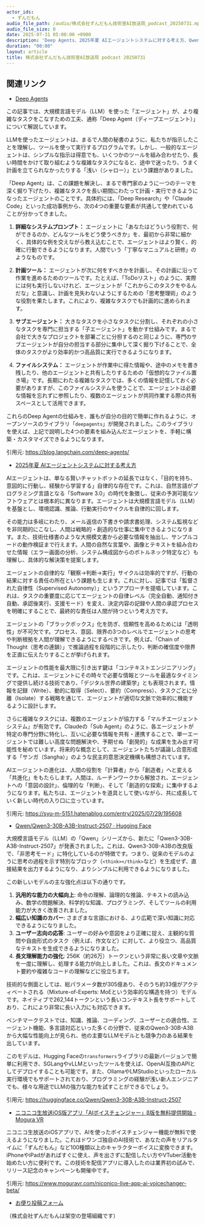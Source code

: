 ```yaml
---
actor_ids:
  - ずんだもん
audio_file_path: /audio/株式会社ずんだもん技術室AI放送局_podcast_20250731.mp3
audio_file_size: 0
date: 2025-07-31 05:00:00 +0900
description: 'Deep Agents、2025年夏 AIエージェントシステムに対する考え方、Qwen/Qwen3-30B-A3B-Instruct-2507 · Hugging Face、ニコニコ生放送iOS版アプリ「AIボイスチェンジャー」β版を無料提供開始 - Mogura VR'
duration: "00:00"
layout: article
title: 株式会社ずんだもん技術室AI放送局 podcast 20250731
---
```


## 関連リンク


- [Deep Agents](https://blog.langchain.com/deep-agents/)  


この記事では、大規模言語モデル（LLM）を使った「エージェント」が、より複雑なタスクをこなすための工夫、通称「Deep Agent（ディープエージェント）」について解説しています。

LLMを使ったエージェントは、まるで人間の秘書のように、私たちが指示したことを理解し、ツールを使って実行するプログラムです。しかし、一般的なエージェントは、シンプルな指示は得意でも、いくつかのツールを組み合わせたり、長い時間をかけて取り組むような複雑なタスクになると、途中で迷ったり、うまく計画を立てられなかったりする「浅い（シャロー）」という課題がありました。

「Deep Agent」は、この課題を解決し、まるで専門家のように一つのテーマを深く掘り下げたり、複雑なタスクを長い期間にわたって計画・実行できるようになったエージェントのことです。具体的には、「Deep Research」や「Claude Code」といった成功事例から、次の4つの重要な要素が共通して使われていることが分かってきました。

1.  **詳細なシステムプロンプト：**
    エージェントに「あなたはどういう役割で、何ができるのか、どんなツールをどう使うべきか」を、最初から非常に細かく、具体的な例を交えながら教え込むことで、エージェントはより賢く、的確に行動できるようになります。人間でいう「丁寧なマニュアルと研修」のようなものです。

2.  **計画ツール：**
    エージェントが次に何をすべきかを計画し、その計画に沿って作業を進めるためのツールです。たとえば、「ToDoリスト」のように、実際には何も実行しないけれど、エージェントが「これからこのタスクをやるんだな」と意識し、計画を見失わないようにするための「思考整理術」のような役割を果たします。これにより、複雑なタスクでも計画的に進められます。

3.  **サブエージェント：**
    大きなタスクを小さなタスクに分割し、それぞれの小さなタスクを専門に担当する「子エージェント」を動かす仕組みです。まるで会社で大きなプロジェクトを部署ごとに分担するのと同じように、専門のサブエージェントが自分の担当する部分に集中して深く掘り下げることで、全体のタスクがより効率的かつ高品質に実行できるようになります。

4.  **ファイルシステム：**
    エージェントが作業中に得た情報や、途中のメモを書き残したり、他のエージェントと共有したりするための「仮想的なファイル置き場」です。長期にわたる複雑なタスクでは、多くの情報を記憶しておく必要がありますが、このファイルシステムを使うことで、エージェントは必要な情報を忘れずに参照したり、複数のエージェントが共同作業する際の共有スペースとして活用できます。

これらのDeep Agentの仕組みを、誰もが自分の目的で簡単に作れるように、オープンソースのライブラリ「`deepagents`」が開発されました。このライブラリを使えば、上記で説明した4つの要素を組み込んだエージェントを、手軽に構築・カスタマイズできるようになります。

引用元: https://blog.langchain.com/deep-agents/


- [2025年夏 AIエージェントシステムに対する考え方](https://syu-m-5151.hatenablog.com/entry/2025/07/29/195608)  


AIエージェントは、単なる賢いチャットボットの延長ではなく、「目的を持ち、意図的に行動し、経験から学習する」自律的な存在です。これは、自然言語がプログラミング言語となる「Software 3.0」の時代を象徴し、従来の予測可能なソフトウェアとは根本的に異なります。エージェントは大規模言語モデル（LLM）を基盤とし、環境認識、推論、行動実行のサイクルを自律的に回します。

その能力は多岐にわたり、メール返信の下書きや請求書処理、システム監視などを非同期的にこなし、人間は戦略的・創造的な仕事に集中できるようになります。また、技術仕様書のような大規模文書から必要な情報を抽出し、サンプルコードの動作検証まで行えます。人間の自然な言葉や、画像とテキストを組み合わせた情報（エラー画面の分析、システム構成図からのボトルネック特定など）も理解し、具体的な解決策を提案します。

エージェントの自律的な「観察→判断→実行」サイクルは効率的ですが、行動の結果に対する責任の所在という課題も生じます。これに対し、記事では「監督された自律性（Supervised Autonomy）」というアプローチを提唱しています。これは、タスクの重要度に応じてエージェントの自律レベル（完全自動、通知付き自動、承認後実行、支援モード）を変え、決定内容の記録や人間の承認プロセスを明確にすることで、最終的な責任は人間が持つという考え方です。

エージェントの「ブラックボックス」化を防ぎ、信頼性を高めるためには「透明性」が不可欠です。プロセス、意図、限界の3つのレベルでエージェントの思考や判断根拠を人間が理解できるようにするべきです。例えば、「Chain of Thought（思考の連鎖）」で推論過程を段階的に示したり、判断の確信度や限界を正直に伝えたりすることが挙げられます。

エージェントの性能を最大限に引き出す鍵は「コンテキストエンジニアリング」です。これは、エージェントにその時々で必要な情報とツールを最適なタイミングで提供し続ける技術であり、「デジタル世界の建築学」とも表現されます。情報を記録（Write）、動的に取得（Select）、要約（Compress）、タスクごとに分離（Isolate）する戦略を通じて、エージェントが適切な文脈で効率的に機能するように設計します。

さらに複雑なタスクには、複数のエージェントが協力する「マルチエージェントシステム」が有効です。Claudeの「Sub Agent」のように、各エージェントが特定の専門分野に特化し、互いに必要な情報を共有・連携することで、単一エージェントでは難しい高度な問題解決や、予期せぬ「創発的」な成果を生み出す可能性を秘めています。将来的な概念として、エージェントたちが議論し合意形成する「サンガ（Sangha）」のような民主的意思決定機構も構想されています。

AIエージェントの進化は、人間の役割を「計算者」から「創造者」へと変える「共進化」をもたらします。人間は、ルーチンワークから解放され、エージェントへの「意図の設計」、倫理的な「判断」、そして「創造的な探索」に集中するようになります。私たちは、エージェントを道具として使いながら、共に成長していく新しい時代の入り口に立っています。

引用元: https://syu-m-5151.hatenablog.com/entry/2025/07/29/195608


- [Qwen/Qwen3-30B-A3B-Instruct-2507 · Hugging Face](https://huggingface.co/Qwen/Qwen3-30B-A3B-Instruct-2507)  


大規模言語モデル（LLM）の「Qwen」シリーズから、新たに「Qwen3-30B-A3B-Instruct-2507」が発表されました。これは、Qwen3-30B-A3Bの改良版で、「非思考モード」に特化しているのが特徴です。つまり、従来のモデルのように思考の過程を示す特別なブロック（`<think></think>`など）を生成せず、直接結果を出力するようになり、よりシンプルに利用できるようになりました。

この新しいモデルの主な強化点は以下の通りです。

1.  **汎用的な能力の大幅向上**: 命令の理解、論理的な推論、テキストの読み込み、数学の問題解決、科学的な知識、プログラミング、そしてツールの利用能力が大きく改善されました。
2.  **幅広い知識のカバー**: さまざまな言語における、より広範で深い知識に対応できるようになりました。
3.  **ユーザー志向の応答**: ユーザーの好みや意図をより正確に捉え、主観的な質問や自由形式のタスク（例えば、作文など）に対して、より役立つ、高品質なテキストを生成できるようになりました。
4.  **長文理解能力の強化**: 256K（約26万）トークンという非常に長い文章や文脈を一度に理解し、処理する能力が向上しました。これは、長文のドキュメント要約や複雑なコードの理解などに役立ちます。

技術的な側面としては、総パラメータ数が305億あり、そのうち約33億がアクティベートされる（Mixture-of-Experts: MoEという効率的な構造を持つ）モデルです。ネイティブで262,144トークンという長いコンテキスト長をサポートしており、これにより非常に長い入力にも対応できます。

ベンチマークテストでは、知識、推論、コーディング、ユーザーとの適合性、エージェント機能、多言語対応といった多くの分野で、従来のQwen3-30B-A3Bから大幅な性能向上が見られ、他の主要なLLMモデルとも競争力のある結果を出しています。

このモデルは、Hugging Faceの`transformers`ライブラリの最新バージョンで簡単に利用でき、SGLangやvLLMといったツールを使えば、OpenAI互換のAPIとしてデプロイすることも可能です。また、OllamaやLMStudioといったローカル実行環境でもサポートされており、プログラミングの経験が浅い新人エンジニアでも、様々な用途でLLMの強力な能力を試すことができるでしょう。

引用元: https://huggingface.co/Qwen/Qwen3-30B-A3B-Instruct-2507


- [ニコニコ生放送iOS版アプリ「AIボイスチェンジャー」β版を無料提供開始 - Mogura VR](https://www.moguravr.com/niconico-live-app-ai-voicechanger-beta/)  


ニコニコ生放送のiOSアプリで、AIを使ったボイスチェンジャー機能が無料で使えるようになりました。これはドワンゴ独自のAI技術で、あなたの声をリアルタイムに「ずんだもん」など100種類以上のキャラクターボイスに変換できます。iPhoneやiPadがあればすぐに使え、声を出さずに配信したい方やVTuber活動を始めたい方に便利です。この技術を配信アプリに導入したのは業界初の試みで、リリース記念のキャンペーンも開催中です。

引用元: https://www.moguravr.com/niconico-live-app-ai-voicechanger-beta/



- [お便り投稿フォーム](https://forms.gle/ffg4JTfqdiqK62qf9)

（株式会社ずんだもんは架空の登場組織です）
